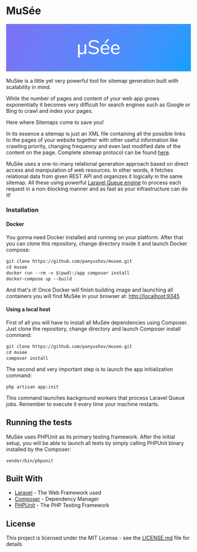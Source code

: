 # MuSée

![Musée](https://github.com/panyushov/musee/blob/master/media/musee-hero.png "Musée")

MuSée is a little yet very powerful tool for sitemap generation built with scalability in mind. 

While the number of pages and content of your web app grows exponentially it becomes very difficult for search engines such as Google or Bing to crawl and index your pages.
  
Here where Sitemaps come to save you!
  
In its essence a sitemap is just an XML file containing all the possible links to the pages of your website together with other useful information like crawling priority, changing frequency and even last modified date of the content on the page. Complete sitemap protocol can be found [here](https://www.sitemaps.org/protocol.html).

MuSée uses a one-to-many relational generation approach based on direct access and manipulation of web resources. In other words, it fetches relational data from given REST API and organizes it logically in the same sitemap. All these using powerful [Laravel Queue engine](https://laravel.com/docs/queues) to process each request in a non-blocking manner and as fast as your infrastructure can do it!


### Installation

#### Docker

You gonna need Docker installed and running on your platform. After that you can clone this repository, change directory inside it and launch Docker compose:

```
git clone https://github.com/panyushov/musee.git
cd musee
docker run --rm -v $(pwd):/app composer install
docker-compose up --build
```
And that's it!
Once Docker will finish building image and launching all containers you will find MuSée in your browser at: [http://localhost:9345](http://localhost:9345)

#### Using a local host

First of all you will have to install all MuSée dependencies using Composer.
Just clone the repository, change directory and launch Composer install command:

```
git clone https://github.com/panyushov/musee.git
cd musee
composer install
```

The second and very important step is to launch the app initialization command:

```
php artisan app:init
```

This command launches background workers that process Laravel Queue jobs. Remember to execute it every time your machine restarts.

## Running the tests

MuSée uses PHPUnit as its primary testing framework.
After the initial setup, you will be able to launch all tests by simply calling PHPUnit binary installed by the Composer:

```
vendor/bin/phpunit
```

## Built With

* [Laravel](https://laravel.com/docs) - The Web Framework used
* [Composer](https://getcomposer.org/doc/) - Dependency Manager
* [PHPUnit](https://phpunit.de/documentation.html) - The PHP Testing Framework

## License

This project is licensed under the MIT License - see the [LICENSE.md](LICENSE.md) file for details
